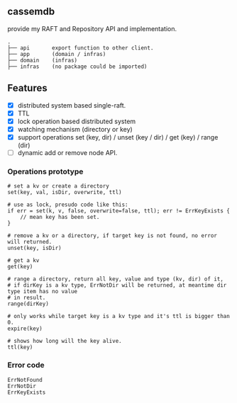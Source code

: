 ## cassemdb

provide my RAFT and Repository API and implementation.


```plaintext
.
├── api       export function to other client.
├── app       (domain / infras)
├── domain    (infras)
├── infras    (no package could be imported)
```

## Features

- [x] distributed system based single-raft.
- [x] TTL
- [x] lock operation based distributed system
- [x] watching mechanism (directory or key)
- [x] support operations set (key, dir) / unset (key / dir) / get (key) / range (dir)
- [ ] dynamic add or remove node API.

### Operations prototype

```plaintext
# set a kv or create a directory
set(key, val, isDir, overwrite, ttl)

# use as lock, presudo code like this:
if err = set(k, v, false, overwrite=false, ttl); err != ErrKeyExists {
    // mean key has been set.
}

# remove a kv or a directory, if target key is not found, no error will returned.
unset(key, isDir)

# get a kv
get(key)

# range a directory, return all key, value and type (kv, dir) of it,
# if dirKey is a kv type, ErrNotDir will be returned, at meantime dir type item has no value
# in result.
range(dirKey)

# only works while target key is a kv type and it's ttl is bigger than 0. 
expire(key)

# shows how long will the key alive.
ttl(key)
```

### Error code

```plaintext
ErrNotFound
ErrNotDir
ErrKeyExists 
```